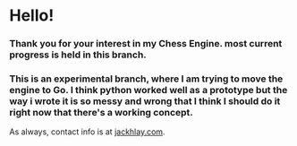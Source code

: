 # Hello!

### Thank you for your interest in my Chess Engine. most current progress is held in this branch.

### This is an experimental branch, where I am trying to move the engine to Go. I think python worked well as a prototype but the way i wrote it is so messy and wrong that I think I should do it right now that there's a working concept.

<!-- Here are the milestones:

**Surpassed:**
- Display a board
- Display and center pieces
- Write a function to parse the FEN
- Once parsed, translate the space's info to the space
- Be able to correctly output any FEN string
- Turn Ordering
- Move Generation
- Move legality

**Working on now:**
- Vectorizing

**Working on next:**
- Let the computer make moves
- Allow the computer to explore depths without affecting the real board

  
**Stretch milestones:**
- Build in network capabilities that allow for two people to play each other
- Maybe integrate into my website.   -->

As always, contact info is at [jackhlay.com](https://jackhlay.com).

